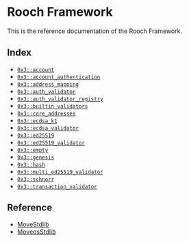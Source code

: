 
<a name="@Rooch_Framework_0"></a>

# Rooch Framework


This is the reference documentation of the Rooch Framework.


<a name="@Index_1"></a>

## Index


-  [`0x3::account`](account.md#0x3_account)
-  [`0x3::account_authentication`](account_authentication.md#0x3_account_authentication)
-  [`0x3::address_mapping`](address_mapping.md#0x3_address_mapping)
-  [`0x3::auth_validator`](auth_validator.md#0x3_auth_validator)
-  [`0x3::auth_validator_registry`](auth_validator_registry.md#0x3_auth_validator_registry)
-  [`0x3::builtin_validators`](builtin_validators.md#0x3_builtin_validators)
-  [`0x3::core_addresses`](core_addresses.md#0x3_core_addresses)
-  [`0x3::ecdsa_k1`](ecdsa_k1.md#0x3_ecdsa_k1)
-  [`0x3::ecdsa_validator`](ecdsa_validator.md#0x3_ecdsa_validator)
-  [`0x3::ed25519`](ed25519.md#0x3_ed25519)
-  [`0x3::ed25519_validator`](ed25519_validator.md#0x3_ed25519_validator)
-  [`0x3::empty`](empty.md#0x3_empty)
-  [`0x3::genesis`](genesis.md#0x3_genesis)
-  [`0x3::hash`](hash.md#0x3_hash)
-  [`0x3::multi_ed25519_validator`](multi_ed25519_validator.md#0x3_multi_ed25519_validator)
-  [`0x3::schnorr`](schnorr.md#0x3_schnorr)
-  [`0x3::transaction_validator`](transaction_validator.md#0x3_transaction_validator)



<a name="@Reference_2"></a>

## Reference


* [MoveStdlib](https://github.com/rooch-network/rooch/tree/main/moveos/moveos-stdlib/move-stdlib/doc)
* [MoveosStdlib](https://github.com/rooch-network/rooch/tree/main/moveos/moveos-stdlib/moveos-stdlib/doc)
